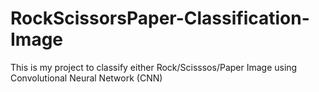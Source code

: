 # RockScissorsPaper-Classification-Image
This is my project to classify either Rock/Scisssos/Paper Image using Convolutional Neural Network (CNN)
